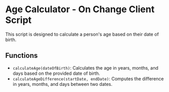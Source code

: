 # Age Calculator - On Change Client Script

This script is designed to calculate a person's age based on their date of birth.

## Functions

- `calculateAge(dateOfBirth)`: Calculates the age in years, months, and days based on the provided date of birth.
- `calculateAgeDifference(startDate, endDate)`: Computes the difference in years, months, and days between two dates.

